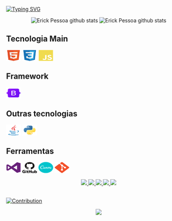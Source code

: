 
<!-- INFORMAÇÕES AUTOMATICAS-->
[![Typing SVG](https://readme-typing-svg.herokuapp.com/?color=808080&size=35&center=true&vCenter=true&width=1000&lines=Olá,+meu+nome+é+Erick+Pessoa;Tenho+27+anos;Moro+em+João+Pessoa,+PB;Formado+em+Análise+e+Desenvolvimento+de+Sistema;Bem+Vindo!!+:%29)](https://git.io/typing-svg)


<!-- INFORMAÇÕES DAS MINHAS SKILL(HABILIDADES)-->
<div align="center">  
  <img width="49%" height="195px" src="https://github-readme-stats.vercel.app/api?username=erick-pessoa&theme=radical&show_icons=true&icon_color=F8F8FF&text_color=F8F8FF" alt="Erick Pessoa github stats" /> 
  
<img width="41%" height="195px" src="https://github-readme-stats.vercel.app/api/top-langs/?username=erick-pessoa&layout=compact&show_icons=true&theme=radical" alt="Erick Pessoa github stats"/>
</div>


<!-- CONHECIMENTOS E SEUS NÍVEIS-->
## Tecnologia Main
<div align="left"> 
<img align="center" alt="Rafa-HTML" height="30" width="40" src="https://raw.githubusercontent.com/devicons/devicon/master/icons/html5/html5-original.svg">
<img align="center" alt="erick-pessoa" height="30" width="40" src="https://raw.githubusercontent.com/devicons/devicon/master/icons/css3/css3-original.svg">    
<img align="center" alt="erick-pessoa" height="30" width="40" src="https://raw.githubusercontent.com/devicons/devicon/master/icons/javascript/javascript-plain.svg">
</div>

## Framework
<div align="left"> 
<img align="center" alt="Rafa-HTML" height="30" width="40" src="https://raw.githubusercontent.com/devicons/devicon/master/icons/bootstrap/bootstrap-original.svg">
</div>

## Outras tecnologias
<div align="left"> 
<img align="center" alt="Rafa-HTML" height="30" width="40" src="https://raw.githubusercontent.com/devicons/devicon/master/icons/java/java-original.svg">
<img align="center" alt="Rafa-HTML" height="30" width="40" src="https://raw.githubusercontent.com/devicons/devicon/master/icons/python/python-original.svg">
</div>


## Ferramentas
<div align="left"> 
<img align="center" alt="E-visualstudio" height="30" width="40" src="https://raw.githubusercontent.com/devicons/devicon/master/icons/visualstudio/visualstudio-plain.svg">
<img align="center" alt="ERICK-github" height="30" width="40" src="https://raw.githubusercontent.com/devicons/devicon/master/icons/github/github-original-wordmark.svg">
<img align="center" alt="ERICK-canva" height="30" width="40" src="https://raw.githubusercontent.com/devicons/devicon/master/icons/canva/canva-original.svg">
<img align="center" alt="ERICK-git" height="30" width="40" src="https://raw.githubusercontent.com/devicons/devicon/master/icons/git/git-original.svg">
</div>

<br/>

<!-- REDES SOCIAIS-->
<div align="center">  
<a href="https://www.instagram.com/erickpessoapinto/" target="_blank"><img src="https://img.shields.io/badge/-Instagram-%23E4405F?style=for-the-badge&logo=instagram&logoColor=white"</a>
<a href="https://api.whatsapp.com/send?phone=5583998824820" target="_blank"><img src="https://img.shields.io/badge/-Whatsapp-34af23?style=for-the-badge&logo=Whatsapp&logoColor=white"</a>
<a href="https://discord.gg/3JpETVWP" target="_blank"><img src="https://img.shields.io/badge/-Discord-7289da?style=for-the-badge&logo=Discord&logoColor=white"</a> 
<a href="https://www.linkedin.com/in/erickpessoapinto/" target="_blank"><img src="https://img.shields.io/badge/-Linkedin-0e76a8?style=for-the-badge&logo=Linkedin&logoColor=white"</a>
<a href="erick.pessoa.2014@hotmail.com" target="_blank"><img src="https://img.shields.io/badge/-Gmail-000000?style=for-the-badge&logo=Gmail&logoColor=white"</a>
</div>

<br/>
  
<!-- GRÁFICO DOS COMMITS-->
![Contribution](https://activity-graph.herokuapp.com/graph?username=erick-pessoa&theme=gotham&hide_border=true&area=true)


<!-- TROFÉU-->
<p align="center">
  <img src="https://github-profile-trophy.vercel.app/?username=erick-pessoa&theme=dracula&row=2&no-bg=true&column=3&margin-w=15&margin-h=15" />
</p>
